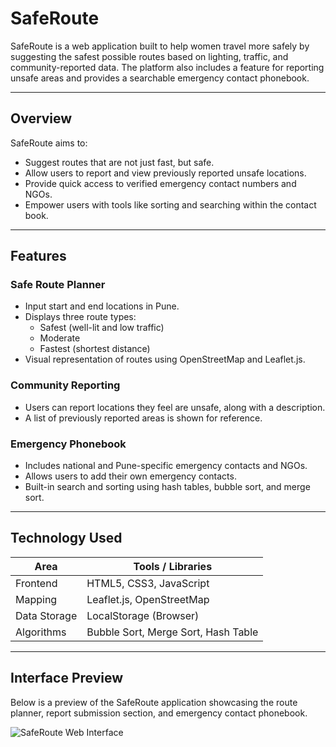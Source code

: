 
# SafeRoute

SafeRoute is a web application built to help women travel more safely by suggesting the safest possible routes based on lighting, traffic, and community-reported data. The platform also includes a feature for reporting unsafe areas and provides a searchable emergency contact phonebook.

---

## Overview

SafeRoute aims to:

- Suggest routes that are not just fast, but safe.
- Allow users to report and view previously reported unsafe locations.
- Provide quick access to verified emergency contact numbers and NGOs.
- Empower users with tools like sorting and searching within the contact book.

---

## Features

### Safe Route Planner
- Input start and end locations in Pune.
- Displays three route types:
  - Safest (well-lit and low traffic)
  - Moderate
  - Fastest (shortest distance)
- Visual representation of routes using OpenStreetMap and Leaflet.js.

### Community Reporting
- Users can report locations they feel are unsafe, along with a description.
- A list of previously reported areas is shown for reference.

### Emergency Phonebook
- Includes national and Pune-specific emergency contacts and NGOs.
- Allows users to add their own emergency contacts.
- Built-in search and sorting using hash tables, bubble sort, and merge sort.

---

## Technology Used

| Area         | Tools / Libraries                       |
|--------------|------------------------------------------|
| Frontend     | HTML5, CSS3, JavaScript                  |
| Mapping      | Leaflet.js, OpenStreetMap                |
| Data Storage | LocalStorage (Browser)                   |
| Algorithms   | Bubble Sort, Merge Sort, Hash Table      |

---

## Interface Preview

Below is a preview of the SafeRoute application showcasing the route planner, report submission section, and emergency contact phonebook.

![SafeRoute Web Interface](https://github.com/user-attachments/assets/e0d8b11f-3f32-44ec-88d4-bb1e9ff5e91e)


